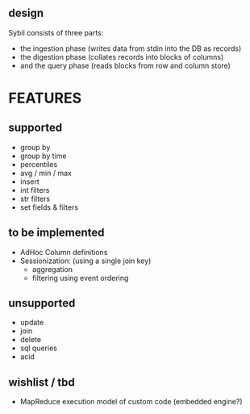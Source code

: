 design
------

Sybil consists of three parts:

* the ingestion phase (writes data from stdin into the DB as records)
* the digestion phase (collates records into blocks of columns)
* and the query phase (reads blocks from row and column store)

FEATURES
========

supported
---------

* group by
* group by time
* percentiles
* avg / min / max
* insert
* int filters
* str filters
* set fields & filters


to be implemented
-----------------

* AdHoc Column definitions
* Sessionization: (using a single join key) 
  * aggregation
  * filtering using event ordering

 
unsupported
-----------

* update
* join
* delete
* sql queries
* acid


wishlist / tbd
--------------

*  MapReduce execution model of custom code (embedded engine?)

